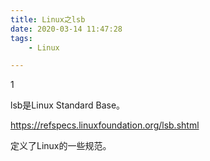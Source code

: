 ```yaml
---
title: Linux之lsb
date: 2020-03-14 11:47:28
tags:
	- Linux

---
```


1

lsb是Linux  Standard Base。

https://refspecs.linuxfoundation.org/lsb.shtml

定义了Linux的一些规范。



